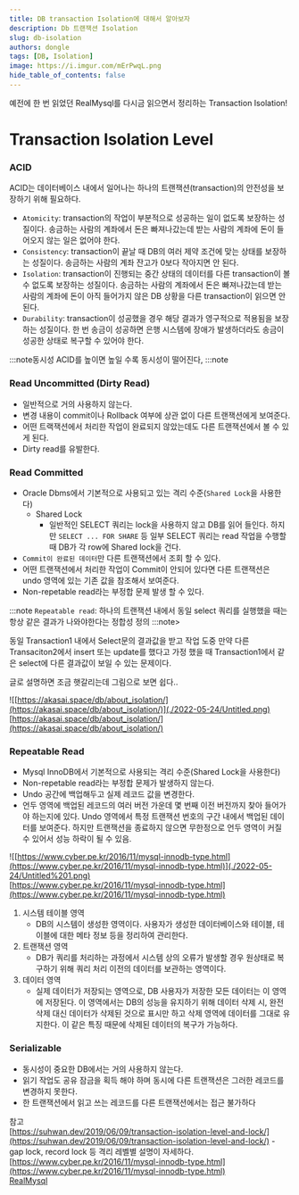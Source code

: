 ```yaml
---
title: DB transaction Isolation에 대해서 알아보자
description: Db 트랜잭션 Isolation
slug: db-isolation
authors: dongle  
tags: [DB, Isolation]
image: https://i.imgur.com/mErPwqL.png
hide_table_of_contents: false
---
```


예전에 한 번 읽었던 RealMysql를 다시금 읽으면서 정리하는 Transaction Isolation!
<!--truncate-->

# Transaction Isolation Level

### ACID
ACID는 데이터베이스 내에서 일어나는 하나의 트랜잭션(transaction)의 안전성을 보장하기 위해 필요하다.
- `Atomicity`: transaction의 작업이 부분적으로 성공하는 일이 없도록 보장하는 성질이다. 송금하는 사람의 계좌에서 돈은 빠져나갔는데 받는 사람의 계좌에 돈이 들어오지 않는 일은 없어야 한다.  
- `Consistency`: transaction이 끝날 때 DB의 여러 제약 조건에 맞는 상태를 보장하는 성질이다. 송금하는 사람의 계좌 잔고가 0보다 작아지면 안 된다.  
- `Isolation`: transaction이 진행되는 중간 상태의 데이터를 다른 transaction이 볼 수 없도록 보장하는 성질이다. 송금하는 사람의 계좌에서 돈은 빠져나갔는데 받는 사람의 계좌에 돈이 아직 들어가지 않은 DB 상황을 다른 transaction이 읽으면 안 된다.  
- `Durability`: transaction이 성공했을 경우 해당 결과가 영구적으로 적용됨을 보장하는 성질이다. 한 번 송금이 성공하면 은행 시스템에 장애가 발생하더라도 송금이 성공한 상태로 복구할 수 있어야 한다.  

:::note동시성
ACID를 높이면 높일 수록 동시성이 떨어진다, 
:::note

### Read Uncommitted (Dirty Read)

- 일반적으로 거의 사용하지 않는다.  
- 변경 내용이 commit이나 Rollback 여부에 상관 없이 다른 트랜잭션에게 보여준다.  
- 어떤 트랙잭션에서 처리한 작업이 완료되지 않았는데도 다른 트랜잭션에서 볼 수 있게 된다.  
- Dirty read를 유발한다.

### Read Committed

- Oracle Dbms에서 기본적으로 사용되고 있는 격리 수준(`Shared Lock`을 사용한다)
    - Shared Lock
        - 일반적인 SELECT 쿼리는 lock을 사용하지 않고 DB를 읽어 들인다. 하지만 `SELECT ... FOR SHARE` 등 일부 SELECT 쿼리는 read 작업을 수행할 때 DB가 각 row에 Shared lock을 건다.
- `Commit이 완료된 데이터`만 다른 트랜잭션에서 조회 할 수 있다.
- 어떤 트랜잭션에서 처리한 작업이 Commit이 안되어 있다면 다른 트랜잭션은 undo 영역에 있는 기존 값을 참조해서 보여준다.
- Non-repetable read라는 부정합 문제 발생 할 수 있다.
    
:::note
`Repeatable read`: 하나의 트랜잭션 내에서 동일 select 쿼리를 실행했을 때는 항상 같은 결과가 나와야한다는 정합성 정의
:::note>

동일 Transaction1 내에서 Select문의 결과값을 받고 작업 도중 만약 다른 Transaciton2에서 insert 또는 update를 했다고 가정 했을 때 Transaction1에서 같은 select에 다른 결과값이 보일 수 있는 문제이다. 

글로 설명하면 조금 햇갈리는데 그림으로 보면 쉽다..


![[https://akasai.space/db/about_isolation/](https://akasai.space/db/about_isolation/)](./2022-05-24/Untitled.png)  
[https://akasai.space/db/about_isolation/](https://akasai.space/db/about_isolation/)
    

### Repeatable Read

- Mysql InnoDB에서 기본적으로 사용되는 격리 수준(Shared Lock을 사용한다)
- Non-repetable read라는 부정합 문제가 발생하지 않는다.
- Undo 공간에 백업해두고 실제 레코드 값을 변경한다.
- 언두 영역에 백업된 레코드의 여러 버전 가운데 몇 번째 이전 버전까지 찾아 들어가야 하는지에 있다. Undo 영역에서 특정 트랜잭션 번호의 구간 내에서 백업된 데이터를 보여준다. 하지만 트랜잭션을 종료하지 않으면 무한정으로 언두 영역이 커질 수 있어서 성능 하락이 될 수 있음.
    
![[https://www.cyber.pe.kr/2016/11/mysql-innodb-type.html](https://www.cyber.pe.kr/2016/11/mysql-innodb-type.html)](./2022-05-24/Untitled%201.png)  
[https://www.cyber.pe.kr/2016/11/mysql-innodb-type.html](https://www.cyber.pe.kr/2016/11/mysql-innodb-type.html)

1. 시스템 테이블 영역
    - DB의 시스템이 생성한 영역이다. 사용자가 생성한 데이터베이스와 테이블, 테이블에 대한 메타 정보 등을 정리하여 관리한다.
2. 트랜잭션 영역
    - DB가 쿼리를 처리하는 과정에서 시스템 상의 오류가 발생할 경우 원상태로 복구하기 위해 쿼리 처리 이전의 데이터를 보관하는 영역이다.
3. 데이터 영역
    - 실제 데이터가 저장되는 영역으로, DB 사용자가 저장한 모든 데이터는 이 영역에 저장된다. 이 영역에서는 DB의 성능을 유지하기 위해 데이터 삭제 시, 완전 삭제 대신 데이터가 삭제된 것으로 표시만 하고 삭제 영역에 데이터를 그대로 유지한다. 이 같은 특징 때문에 삭제된 데이터의 복구가 가능하다.
    

### Serializable

- 동시성이 중요한 DB에서는 거의 사용하지 않는다.
- 읽기 작업도 공유 잠금을 획득 해야 하며 동시에 다른 트랜잭션은 그러한 레코드를 변경하지 못한다.
- 한 트랜잭션에서 읽고 쓰는 레코드를 다른 트랜잭션에서는 접근 불가하다

참고  
[https://suhwan.dev/2019/06/09/transaction-isolation-level-and-lock/](https://suhwan.dev/2019/06/09/transaction-isolation-level-and-lock/) - gap lock, record lock 등 격리 레벨별 설명이 자세하다.  
[https://www.cyber.pe.kr/2016/11/mysql-innodb-type.html](https://www.cyber.pe.kr/2016/11/mysql-innodb-type.html)  
[RealMysql](http://www.kyobobook.co.kr/product/detailViewKor.laf?mallGb=KOR&ejkGb=KOR&barcode=9791158392703)